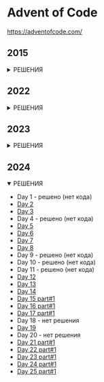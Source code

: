 # Advent of Code

https://adventofcode.com/

## 2015

<details>
<summary>РЕШЕНИЯ</summary>

- [Day 1](https://github.com/AlexAkama/advent_of_code/tree/main/src/main/java/advent_of_code/event_2015/day01)
  (скобочки)
- [Day 2](https://github.com/AlexAkama/advent_of_code/tree/main/src/main/java/advent_of_code/event_2015/day02)
  (упаковка подарков)

</details>

## 2022

<details>
<summary>РЕШЕНИЯ</summary>

- [Day 1](https://github.com/AlexAkama/advent_of_code/tree/main/src/main/java/advent_of_code/event_2022/day01)
- [Day 2](https://github.com/AlexAkama/advent_of_code/tree/main/src/main/java/advent_of_code/event_2022/day02)
- [Day 3](https://github.com/AlexAkama/advent_of_code/tree/main/src/main/java/advent_of_code/event_2022/day03)
- [Day 4](https://github.com/AlexAkama/advent_of_code/tree/main/src/main/java/advent_of_code/event_2022/day04)
- [Day 5](https://github.com/AlexAkama/advent_of_code/tree/main/src/main/java/advent_of_code/event_2022/day05)
- [Day 6](https://github.com/AlexAkama/advent_of_code/tree/main/src/main/java/advent_of_code/event_2022/day06)
- [Day 7](https://github.com/AlexAkama/advent_of_code/tree/main/src/main/java/advent_of_code/event_2022/day07)
- [Day 8](https://github.com/AlexAkama/advent_of_code/tree/main/src/main/java/advent_of_code/event_2022/day08)
- [Day 9](https://github.com/AlexAkama/advent_of_code/tree/main/src/main/java/advent_of_code/event_2022/day09)
- [Day 10](https://github.com/AlexAkama/advent_of_code/tree/main/src/main/java/advent_of_code/event_2022/day10)
- Day 11 - нет решения
- Day 12 - нет решения
- [Day 13](https://github.com/AlexAkama/advent_of_code/tree/main/src/main/java/advent_of_code/event_2022/day13)
- Day 14 - нет решения
- [Day 15](https://github.com/AlexAkama/advent_of_code/tree/main/src/main/java/advent_of_code/event_2022/day15)
- [Day 16](https://github.com/AlexAkama/advent_of_code/tree/main/src/main/java/advent_of_code/event_2022/day16)
- [Day 17](https://github.com/AlexAkama/advent_of_code/tree/main/src/main/java/advent_of_code/event_2022/day17)
- Day 18 - нет решения
- Day 19 - нет решения
- [Day 20](https://github.com/AlexAkama/advent_of_code/tree/main/src/main/java/advent_of_code/event_2022/day20)
- Day 21 - нет решения
- Day 22 - нет решения
- [Day 23](https://github.com/AlexAkama/advent_of_code/tree/main/src/main/java/advent_of_code/event_2022/day23)
- Day 24 - нет решения
- Day 25 - нет решения

</details>

## 2023

<details>
<summary>РЕШЕНИЯ</summary>

- [Day 1](https://github.com/AlexAkama/advent_of_code/tree/main/src/main/java/advent_of_code/event_2023/day01)
- [Day 2](https://github.com/AlexAkama/advent_of_code/tree/main/src/main/java/advent_of_code/event_2023/day02)
- [Day 3](https://github.com/AlexAkama/advent_of_code/tree/main/src/main/java/advent_of_code/event_2023/day03)
- [Day 4](https://github.com/AlexAkama/advent_of_code/tree/main/src/main/java/advent_of_code/event_2023/day04)
- [Day 5](https://github.com/AlexAkama/advent_of_code/tree/main/src/main/java/advent_of_code/event_2023/day05)
- [Day 6](https://github.com/AlexAkama/advent_of_code/tree/main/src/main/java/advent_of_code/event_2023/day06)
- [Day 7](https://github.com/AlexAkama/advent_of_code/tree/main/src/main/java/advent_of_code/event_2023/day07)
- [Day 8](https://github.com/AlexAkama/advent_of_code/tree/main/src/main/java/advent_of_code/event_2023/day08)
- [Day 9](https://github.com/AlexAkama/advent_of_code/tree/main/src/main/java/advent_of_code/event_2023/day09)
- [Day 10](https://github.com/AlexAkama/advent_of_code/tree/main/src/main/java/advent_of_code/event_2023/day10)
- [Day 11](https://github.com/AlexAkama/advent_of_code/tree/main/src/main/java/advent_of_code/event_2023/day11)
- [Day 12 part#1](https://github.com/AlexAkama/advent_of_code/tree/main/src/main/java/advent_of_code/event_2023/day12)
- [Day 13 part#1](https://github.com/AlexAkama/advent_of_code/tree/main/src/main/java/advent_of_code/event_2023/day13)
- [Day 14](https://github.com/AlexAkama/advent_of_code/tree/main/src/main/java/advent_of_code/event_2023/day14)
- [Day 15](https://github.com/AlexAkama/advent_of_code/tree/main/src/main/java/advent_of_code/event_2023/day15)
- [Day 16](https://github.com/AlexAkama/advent_of_code/tree/main/src/main/java/advent_of_code/event_2023/day16)
- [Day 17 part#1](https://github.com/AlexAkama/advent_of_code/tree/main/src/main/java/advent_of_code/event_2023/day17)
- [Day 18](https://github.com/AlexAkama/advent_of_code/tree/main/src/main/java/advent_of_code/event_2023/day18)
- [Day 19 part#1](https://github.com/AlexAkama/advent_of_code/tree/main/src/main/java/advent_of_code/event_2023/day19)
- Day 20 - нет решения
- [Day 21 part#1](https://github.com/AlexAkama/advent_of_code/tree/main/src/main/java/advent_of_code/event_2023/day21)
- Day 22 - нет решения
- Day 23 - нет решения
- Day 25 - нет решения
- Day 25 - нет решения

</details>

## 2024

<details open>
<summary>РЕШЕНИЯ</summary>

- Day 1 - решено (нет кода)
- [Day 2](https://github.com/AlexAkama/advent_of_code/tree/main/src/main/java/advent_of_code/event_2024/day02)
- [Day 3](https://github.com/AlexAkama/advent_of_code/tree/main/src/main/java/advent_of_code/event_2024/day03)
- Day 4 - решено (нет кода)
- [Day 5](https://github.com/AlexAkama/advent_of_code/tree/main/src/main/java/advent_of_code/event_2024/day05)
- [Day 6](https://github.com/AlexAkama/advent_of_code/tree/main/src/main/java/advent_of_code/event_2024/day06)
- [Day 7](https://github.com/AlexAkama/advent_of_code/tree/main/src/main/java/advent_of_code/event_2024/day07)
- [Day 8](https://github.com/AlexAkama/advent_of_code/tree/main/src/main/java/advent_of_code/event_2024/day08)
- Day 9 - решено (нет кода)
- Day 10 - решено (нет кода)
- Day 11 - решено (нет кода)
- [Day 12](https://github.com/AlexAkama/advent_of_code/tree/main/src/main/java/advent_of_code/event_2024/day12)
- [Day 13](https://github.com/AlexAkama/advent_of_code/tree/main/src/main/java/advent_of_code/event_2024/day13)
- [Day 14](https://github.com/AlexAkama/advent_of_code/tree/main/src/main/java/advent_of_code/event_2024/day14)
- [Day 15 part#1](https://github.com/AlexAkama/advent_of_code/tree/main/src/main/java/advent_of_code/event_2024/day15)
- [Day 16 part#1](https://github.com/AlexAkama/advent_of_code/tree/main/src/main/java/advent_of_code/event_2024/day16)
- [Day 17 part#1](https://github.com/AlexAkama/advent_of_code/tree/main/src/main/java/advent_of_code/event_2024/day17)
- Day 18 - нет решения
- [Day 19](https://github.com/AlexAkama/advent_of_code/tree/main/src/main/java/advent_of_code/event_2024/day19)
- Day 20 - нет решения
- [Day 21 part#1](https://github.com/AlexAkama/advent_of_code/tree/main/src/main/java/advent_of_code/event_2024/day21)
- [Day 22 part#1](https://github.com/AlexAkama/advent_of_code/tree/main/src/main/java/advent_of_code/event_2024/day22)
- [Day 23 part#1](https://github.com/AlexAkama/advent_of_code/tree/main/src/main/java/advent_of_code/event_2024/day23)
- [Day 24 part#1](https://github.com/AlexAkama/advent_of_code/tree/main/src/main/java/advent_of_code/event_2024/day24)
- [Day 25 part#1](https://github.com/AlexAkama/advent_of_code/tree/main/src/main/java/advent_of_code/event_2024/day25)

</details>